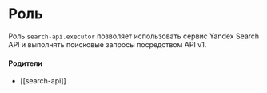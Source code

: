 # Роль

Роль `search-api.executor` позволяет использовать сервис Yandex Search API и выполнять поисковые запросы посредством API v1.


#### Родители

- [[search-api]]
